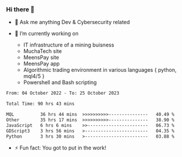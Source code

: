 ### Hi there 👋

- 💬 Ask me anything Dev & Cybersecurity related

- 🔭 I’m currently working on 
     - IT infrastructure of a mining buisness
     - MuchaTech site
     - MeensPay site
     - MeensPay app
     - Algorithmic trading environment in various languages { python, mql4/5 }
     - Powershell and Bash scripting 
 
 
<!--START_SECTION:waka-->

```txt
From: 04 October 2022 - To: 25 October 2023

Total Time: 90 hrs 43 mins

MQL          36 hrs 44 mins  >>>>>>>>>>---------------   40.49 %
Other        35 hrs 17 mins  >>>>>>>>>>---------------   38.90 %
JavaScript   6 hrs 6 mins    >>-----------------------   06.73 %
GDScript3    3 hrs 56 mins   >------------------------   04.35 %
Python       3 hrs 30 mins   >------------------------   03.88 %
```

<!--END_SECTION:waka-->


- ⚡ Fun fact: You got to put in the work!

<!--
**oswaldmotape/oswaldmotape** is a ✨ _special_ ✨ repository because its `README.md` (this file) appears on your GitHub profile.

Here are some ideas to get you started:

- 🔭 I’m currently working on ...
- 🌱 I’m currently learning ...
- 👯 I’m looking to collaborate on ...
- 🤔 I’m looking for help with ...
- 💬 Ask me about ...
- 📫 How to reach me: ...
- 😄 Pronouns: ...
- ⚡ Fun fact: ...
-->
